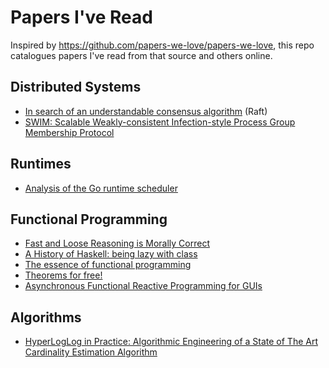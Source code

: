 # Papers I've Read

Inspired by https://github.com/papers-we-love/papers-we-love, this repo
catalogues papers I've read from that source and others online.

## Distributed Systems

* [In search of an understandable consensus algorithm](http://ramcloud.stanford.edu/raft.pdf) (Raft)
* [SWIM: Scalable Weakly-consistent Infection-style Process Group Membership Protocol](http://www.cs.cornell.edu/~asdas/research/dsn02-swim.pdf)

## Runtimes

* [Analysis of the Go runtime scheduler](http://www.cs.columbia.edu/~aho/cs6998/reports/12-12-11_DeshpandeSponslerWeiss_GO.pdf)

## Functional Programming

* [Fast and Loose Reasoning is Morally Correct](http://www.cs.ox.ac.uk/jeremy.gibbons/publications/fast+loose.pdf)
* [A History of Haskell: being lazy with class](http://research.microsoft.com/en-us/um/people/simonpj/papers/history-of-haskell/index.htm)
* [The essence of functional programming](http://www.eliza.ch/doc/wadler92essence_of_FP.pdf)
* [Theorems for free!](http://ttic.uchicago.edu/~dreyer/course/papers/wadler.pdf)
* [Asynchronous Functional Reactive Programming for GUIs](http://people.seas.harvard.edu/~chong/pubs/pldi13-elm.pdf)

## Algorithms

* [HyperLogLog in Practice: Algorithmic Engineering of a State of The Art Cardinality Estimation Algorithm](http://static.googleusercontent.com/media/research.google.com/en/us/pubs/archive/40671.pdf)
